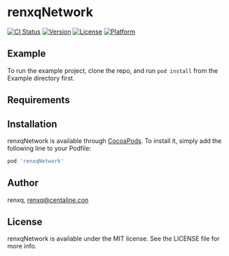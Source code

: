 # renxqNetwork

[![CI Status](https://img.shields.io/travis/renxq/renxqNetwork.svg?style=flat)](https://travis-ci.org/renxq/renxqNetwork)
[![Version](https://img.shields.io/cocoapods/v/renxqNetwork.svg?style=flat)](https://cocoapods.org/pods/renxqNetwork)
[![License](https://img.shields.io/cocoapods/l/renxqNetwork.svg?style=flat)](https://cocoapods.org/pods/renxqNetwork)
[![Platform](https://img.shields.io/cocoapods/p/renxqNetwork.svg?style=flat)](https://cocoapods.org/pods/renxqNetwork)

## Example

To run the example project, clone the repo, and run `pod install` from the Example directory first.

## Requirements

## Installation

renxqNetwork is available through [CocoaPods](https://cocoapods.org). To install
it, simply add the following line to your Podfile:

```ruby
pod 'renxqNetwork'
```

## Author

renxq, renxq@centaline.con

## License

renxqNetwork is available under the MIT license. See the LICENSE file for more info.
